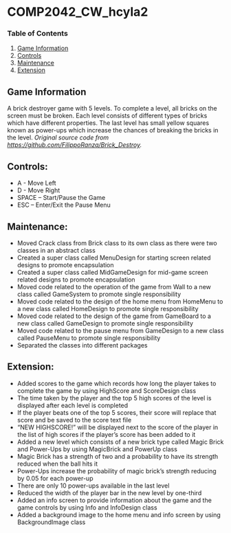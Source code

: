 # COMP2042_CW_hcyla2

### Table of Contents
1. [Game Information](https://github.com/Emi-Lize/COMP2042_CW_hcyla2#game-information)
2. [Controls](https://github.com/Emi-Lize/COMP2042_CW_hcyla2#controls)
3. [Maintenance](https://github.com/Emi-Lize/COMP2042_CW_hcyla2#maintenance)
4. [Extension](https://github.com/Emi-Lize/COMP2042_CW_hcyla2#extension)

## Game Information
A brick destroyer game with 5 levels. To complete a level, all bricks on the screen must be broken. Each level consists of different types of bricks which have different properties. The last level has small yellow squares known as power-ups which increase the chances of breaking the bricks in the level. *Original source code from https://github.com/FilippoRanza/Brick_Destroy.*

## Controls:
- A - Move Left
- D - Move Right
- SPACE – Start/Pause the Game
- ESC – Enter/Exit the Pause Menu

## Maintenance:
- Moved Crack class from Brick class to its own class as there were two classes in an abstract class
- Created a super class called MenuDesign for starting screen related designs to promote encapsulation
- Created a super class called MidGameDesign for mid-game screen related designs to promote encapsulation
- Moved code related to the operation of the game from Wall to a new class called GameSystem to promote single responsibility
- Moved code related to the design of the home menu from HomeMenu to a new class called HomeDesign to promote single responsibility
- Moved code related to the design of the game from GameBoard to a new class called GameDesign to promote single responsibility
- Moved code related to the pause menu from GameDesign to a new class called PauseMenu to promote single responsibility
- Separated the classes into different packages

## Extension:
- Added scores to the game which records how long the player takes to complete the game by using HighScore and ScoreDesign class
- The time taken by the player and the top 5 high scores of the level is displayed after each level is completed
- If the player beats one of the top 5 scores, their score will replace that score and be saved to the score text file
- “NEW HIGHSCORE!” will be displayed next to the score of the player in the list of high scores if the player’s score has been added to it
- Added a new level which consists of a new brick type called Magic Brick and Power-Ups by using MagicBrick and PowerUp class
- Magic Brick has a strength of two and a probability to have its strength reduced when the ball hits it
- Power-Ups increase the probability of magic brick’s strength reducing by 0.05 for each power-up
- There are only 10 power-ups available in the last level
- Reduced the width of the player bar in the new level by one-third
- Added an info screen to provide information about the game and the game controls by using Info and InfoDesign class
- Added a background image to the home menu and info screen by using BackgroundImage class
